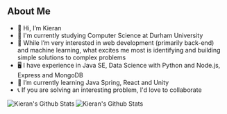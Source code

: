 ## About Me

- 👋 Hi, I’m Kieran
- 📖 I'm currently studying Computer Science at Durham University
- 👀 While I’m very interested in web development (primarily back-end) and machine learning, what excites me most is identifying and building simple solutions to complex problems
- 🖥 I have experience in Java SE, Data Science with Python and Node.js, Express and MongoDB
- 🌱 I’m currently learning Java Spring, React and Unity
- 📞 If you are solving an interesting problem, I'd love to collaborate

<img alt="Kieran's Github Stats" align="left" src="https://github-readme-stats.vercel.app/api?username=Kieran-Arul&count_private=true&show_icons=true&theme=radical&hide_border=true"/>
<img alt="Kieran's Github Stats" align="left" src="https://github-readme-stats.vercel.app/api/top-langs/?username=Kieran-Arul&layout=compact&theme=radical&hide_border=true&card_width=220"/>
